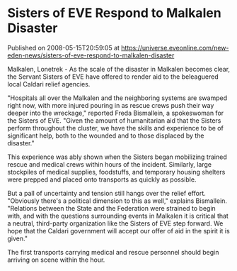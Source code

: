 # Sisters of EVE Respond to Malkalen Disaster
Published on 2008-05-15T20:59:05 at https://universe.eveonline.com/new-eden-news/sisters-of-eve-respond-to-malkalen-disaster

Malkalen, Lonetrek - As the scale of the disaster in Malkalen becomes clear, the Servant Sisters of EVE have offered to render aid to the beleaguered local Caldari relief agencies. 

"Hospitals all over the Malkalen and the neighboring systems are swamped right now, with more injured pouring in as rescue crews push their way deeper into the wreckage," reported Freda Bismallein, a spokeswoman for the Sisters of EVE. "Given the amount of humanitarian aid that the Sisters perform throughout the cluster, we have the skills and experience to be of significant help, both to the wounded and to those displaced by the disaster." 

This experience was ably shown when the Sisters began mobilizing trained rescue and medical crews within hours of the incident. Similarly, large stockpiles of medical supplies, foodstuffs, and temporary housing shelters were prepped and placed onto transports as quickly as possible. 

But a pall of uncertainty and tension still hangs over the relief effort. "Obviously there's a political dimension to this as well," explains Bismallein. "Relations between the State and the Federation were strained to begin with, and with the questions surrounding events in Malkalen it is critical that a neutral, third-party organization like the Sisters of EVE step forward. We hope that the Caldari government will accept our offer of aid in the spirit it is given." 

The first transports carrying medical and rescue personnel should begin arriving on scene within the hour.
